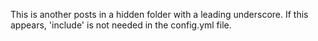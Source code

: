 This is another posts in a hidden folder with a leading underscore.
If this appears, 'include' is not needed in the config.yml file.